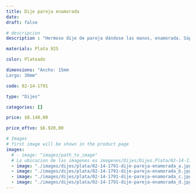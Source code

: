 ```yaml
---
title: Dije pareja enamorada
date: 
draft: false

# descripcion
description : "Hermoso dije de pareja dándose las manos, enamorada. Súper detallado. Sus piecitos son móviles. Significa unión y amor."

materials: Plata 925

color: Plateado

dimensions: "Ancho: 15mm 
Largo: 30mm"

code: 02-14-1791

type: "Dijes"

categories: []

price: $8.140,00

price_eftvo: $6.920,00

# Images
# first image will be shown in the product page
images:
  # - image: "images/path_to_image"
  # La ubicacion de las imagenes es imagenes/Dijes/Dijes.Plata/02-14-1791-dije-pareja-enamorada
  - image: "./images/dijes/plata/02-14-1791-dije-pareja-enamorada_a.jpg"
  - image: "./images/dijes/plata/02-14-1791-dije-pareja-enamorada_b.jpg"
  - image: "./images/dijes/plata/02-14-1791-dije-pareja-enamorada_c.jpg"
  - image: "./images/dijes/plata/02-14-1791-dije-pareja-enamorada_d.jpg"
---
```

